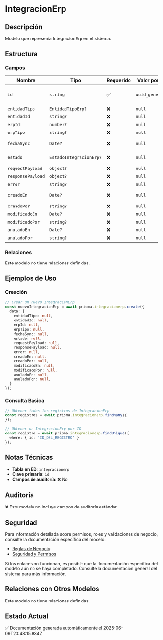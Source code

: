 # IntegracionErp

## Descripción
Modelo que representa IntegracionErp en el sistema.

## Estructura

### Campos

| Nombre | Tipo | Requerido | Valor por Defecto | Validaciones | Descripción |
|--------|------|-----------|-------------------|--------------|-------------|
| `id` | `string` | ✅ | `uuid_generate_v4()` | Identificador único, Valor por defecto |  |
| `entidadTipo` | `EntidadTipoErp?` | ❌ | `null` | - |  |
| `entidadId` | `string?` | ❌ | `null` | - |  |
| `erpId` | `number?` | ❌ | `null` | - |  |
| `erpTipo` | `string?` | ❌ | `null` | - |  |
| `fechaSync` | `Date?` | ❌ | `null` | Valor por defecto |  |
| `estado` | `EstadoIntegracionErp?` | ❌ | `null` | Valor por defecto |  |
| `requestPayload` | `object?` | ❌ | `null` | - |  |
| `responsePayload` | `object?` | ❌ | `null` | - |  |
| `error` | `string?` | ❌ | `null` | - |  |
| `creadoEn` | `Date?` | ❌ | `null` | Valor por defecto |  |
| `creadoPor` | `string?` | ❌ | `null` | - |  |
| `modificadoEn` | `Date?` | ❌ | `null` | - |  |
| `modificadoPor` | `string?` | ❌ | `null` | - |  |
| `anuladoEn` | `Date?` | ❌ | `null` | - |  |
| `anuladoPor` | `string?` | ❌ | `null` | - |  |

### Relaciones

Este modelo no tiene relaciones definidas.

## Ejemplos de Uso

### Creación

```typescript
// Crear un nuevo IntegracionErp
const nuevoIntegracionErp = await prisma.integracionerp.create({
  data: {
    entidadTipo: null,
    entidadId: null,
    erpId: null,
    erpTipo: null,
    fechaSync: null,
    estado: null,
    requestPayload: null,
    responsePayload: null,
    error: null,
    creadoEn: null,
    creadoPor: null,
    modificadoEn: null,
    modificadoPor: null,
    anuladoEn: null,
    anuladoPor: null,
  }
});
```

### Consulta Básica

```typescript
// Obtener todos los registros de IntegracionErp
const registros = await prisma.integracionerp.findMany({
});

// Obtener un IntegracionErp por ID
const registro = await prisma.integracionerp.findUnique({
  where: { id: 'ID_DEL_REGISTRO' }
});
```

## Notas Técnicas

- **Tabla en BD**: `integracionerp`
- **Clave primaria**: `id`
- **Campos de auditoría**: ❌ No

## Auditoría

❌ Este modelo no incluye campos de auditoría estándar.

## Seguridad

Para información detallada sobre permisos, roles y validaciones de negocio, consulte la documentación específica del modelo:

- [Reglas de Negocio](./integracionerp/reglas_negocio.md)
- [Seguridad y Permisos](./integracionerp/seguridad.md)

Si los enlaces no funcionan, es posible que la documentación específica del modelo aún no se haya completado. Consulte la documentación general del sistema para más información.

## Relaciones con Otros Modelos

Este modelo no tiene relaciones definidas.

## Estado Actual

✅ Documentación generada automáticamente el 2025-06-09T20:48:15.934Z

